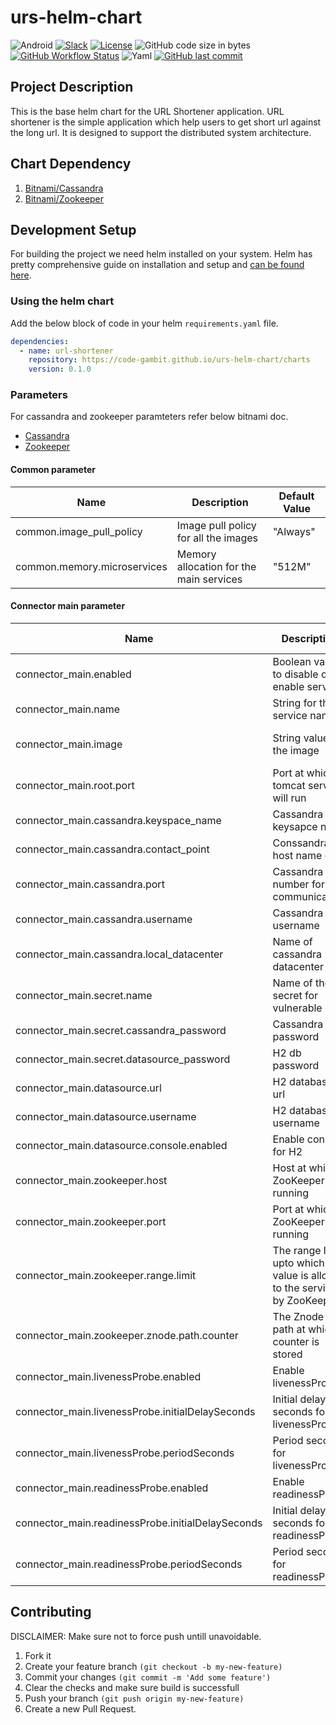 # urs-helm-chart
![Android](https://img.shields.io/badge/Helm-3DDC84?style=for-the-badge&logo=helm&logoColor=white) [![Slack](https://img.shields.io/badge/Slack-4A154B?style=for-the-badge&logo=slack&logoColor=white)](https://join.slack.com/t/codegambit/shared_invite/zt-pe1nuhbk-iPuFm2B1JuMS86od4a4wXQ) [![License](https://img.shields.io/badge/License-APACHE-lightgrey.svg?style=for-the-badge)](https://github.com/code-gambit/urs-helm-chart/blob/master/LICENSE) ![GitHub code size in bytes](https://img.shields.io/github/languages/code-size/code-gambit/urs-helm-chart?style=for-the-badge) <br>
[![GitHub Workflow Status](https://img.shields.io/github/workflow/status/code-gambit/urs-helm-chart/Helm%20Lint?style=for-the-badge)](https://github.com/code-gambit/urs-helm-chart/actions/workflows/helm_lint.yml) ![Yaml](https://img.shields.io/badge/Yaml-0095D5?&style=for-the-badge&logo=Yaml&logoColor=white) [![GitHub last commit](https://img.shields.io/github/last-commit/code-gambit/urs-helm-chart?style=for-the-badge)](https://github.com/code-gambit/urs-helm-chart/commits/)

## Project Description
This is the base helm chart for the URL Shortener application. URL shortener is the simple application which help users to get short url against the long url. It is designed to support the distributed system architecture.

## Chart Dependency
1. [Bitnami/Cassandra](https://artifacthub.io/packages/helm/bitnami/cassandra)
2. [Bitnami/Zookeeper](https://artifacthub.io/packages/helm/bitnami/zookeeper)

## Development Setup
For building the project we need helm installed on your system. Helm has pretty comprehensive guide on installation and setup and [can be found here](https://helm.sh/docs/intro/install/).

### Using the helm chart
Add the below block of code in your helm `requirements.yaml` file.
```yaml
dependencies:
  - name: url-shortener
    repository: https://code-gambit.github.io/urs-helm-chart/charts
    version: 0.1.0
```

### Parameters
For cassandra and zookeeper paramteters refer below bitnami doc.
* [Cassandra](https://artifacthub.io/packages/helm/bitnami/cassandra)
* [Zookeeper](https://artifacthub.io/packages/helm/bitnami/zookeeper)

#### Common parameter
Name | Description | Default Value
--|--|--
common.image_pull_policy | Image pull policy for all the images | "Always"
common.memory.microservices | Memory allocation for the main services | "512M"

#### Connector main parameter
|Name | Description | Default Value|
|--|--|--|
|connector_main.enabled | Boolean value to disable or enable service | true |
|connector_main.name | String for the service name | "connector-main" |
|connector_main.image | String value for the image | "codegb/urs-connector-main" |
|connector_main.root.port | Port at which tomcat server will run | 8080 |
|connector_main.cassandra.keyspace_name | Cassandra keysapce name | "" |
|connector_main.cassandra.contact_point |  Conssandra host name or IP | 0.0.0.0 |
|connector_main.cassandra.port | Cassandra port number for communication | 9042 |
|connector_main.cassandra.username | Cassandra db username | "" |
|connector_main.cassandra.local_datacenter | Name of cassandra datacenter | "" |
|connector_main.secret.name | Name of the secret for vulnerable data  | connector-main-secret |
|connector_main.secret.cassandra_password | Cassandra db password | "password" |
|connector_main.secret.datasource_password | H2 db password  | "password" |
|connector_main.datasource.url | H2 database url | "" |
|connector_main.datasource.username | H2 database username | "" |
|connector_main.datasource.console.enabled | Enable console for H2 | true |
|connector_main.zookeeper.host | Host at which ZooKeeper is running | 127.0.0.1 |
|connector_main.zookeeper.port | Port at which ZooKeeper is running | 2181 |
|connector_main.zookeeper.range.limit | The range limit upto which a value is allotted to the service by ZooKeeper | 1000000 |
|connector_main.zookeeper.znode.path.counter | The Znode path at which counter is stored | "/counter" |
| connector_main.livenessProbe.enabled | Enable livenessProbe | true |
| connector_main.livenessProbe.initialDelaySeconds | Initial delay seconds for livenessProbe | 5 |
| connector_main.livenessProbe.periodSeconds | Period seconds for livenessProbe | 5 |
| connector_main.readinessProbe.enabled | Enable readinessProbe | true |
| connector_main.readinessProbe.initialDelaySeconds | Initial delay seconds for readinessProbe | 5 |
| connector_main.readinessProbe.periodSeconds | Period seconds for readinessProbe | 5 |


## Contributing
DISCLAIMER: Make sure not to force push untill unavoidable.
1. Fork it
2. Create your feature branch `(git checkout -b my-new-feature)`
3. Commit your changes `(git commit -m 'Add some feature')`
4. Clear the checks and make sure build is successfull
5. Push your branch `(git push origin my-new-feature)`
6. Create a new Pull Request.
